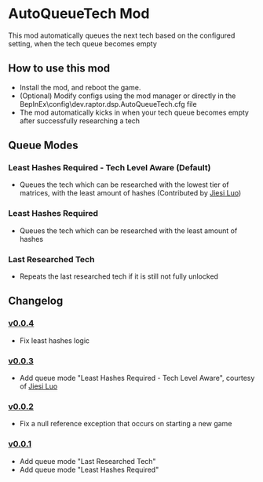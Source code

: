 # AutoQueueTech Mod
This mod automatically queues the next tech based on the configured setting, when the tech queue becomes empty

## How to use this mod
* Install the mod, and reboot the game.
* (Optional) Modify configs using the mod manager or directly in the BepInEx\config\dev.raptor.dsp.AutoQueueTech.cfg file
* The mod automatically kicks in when your tech queue becomes empty after successfully researching a tech

## Queue Modes

### Least Hashes Required - Tech Level Aware (Default)

* Queues the tech which can be researched with the lowest tier of matrices, with the least amount of hashes
(Contributed by [Jiesi Luo](https://github.com/luojiesi))

### Least Hashes Required

* Queues the tech which can be researched with the least amount of hashes

### Last Researched Tech

* Repeats the last researched tech if it is still not fully unlocked


## Changelog

### [v0.0.4](https://dsp.thunderstore.io/package/Raptor/AutoQueueTech/0.0.4/)

* Fix least hashes logic

### [v0.0.3](https://dsp.thunderstore.io/package/Raptor/AutoQueueTech/0.0.3/)

* Add queue mode "Least Hashes Required - Tech Level Aware", courtesy of [Jiesi Luo](https://github.com/luojiesi)

### [v0.0.2](https://dsp.thunderstore.io/package/Raptor/AutoQueueTech/0.0.2/)

* Fix a null reference exception that occurs on starting a new game

### [v0.0.1](https://dsp.thunderstore.io/package/Raptor/AutoQueueTech/0.0.1/)

* Add queue mode "Last Researched Tech"
* Add queue mode "Least Hashes Required"